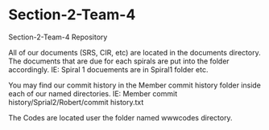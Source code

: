 # Section-2-Team-4
Section-2-Team-4 Repository

All of our documents (SRS, CIR, etc) are located in the documents directory. The documents that are due for each spirals are put into the folder accordingly. IE: Spiral 1 docuements are in Spiral1 folder etc. 

You may find our commit history in the Member commit history folder inside each of our named directories.  IE: Member commit history/Sprial2/Robert/commit history.txt

The Codes are located user the folder named wwwcodes directory.